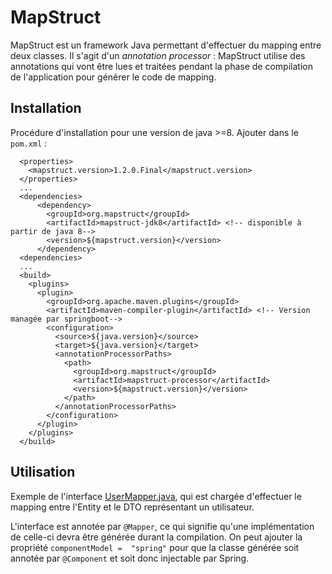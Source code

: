 # MapStruct

MapStruct est un framework Java permettant d'effectuer du mapping entre deux classes. 
Il s'agit d'un *annotation processor* : MapStruct utilise des annotations qui vont être lues et traitées pendant la phase de compilation de l'application pour générer le code de mapping.

## Installation

Procédure d'installation pour une version de java >=8. Ajouter dans le `pom.xml` : 

```
  <properties>
    <mapstruct.version>1.2.0.Final</mapstruct.version>
  </properties>
  ...
  <dependencies>
      <dependency>
        <groupId>org.mapstruct</groupId>
        <artifactId>mapstruct-jdk8</artifactId> <!-- disponible à partir de java 8-->
        <version>${mapstruct.version}</version>
      </dependency>
  <dependencies>
  ...
  <build>
    <plugins>
      <plugin>
        <groupId>org.apache.maven.plugins</groupId>
        <artifactId>maven-compiler-plugin</artifactId> <!-- Version managée par springboot-->
        <configuration>
          <source>${java.version}</source>
          <target>${java.version}</target>
          <annotationProcessorPaths>
            <path>
              <groupId>org.mapstruct</groupId>
              <artifactId>mapstruct-processor</artifactId>
              <version>${mapstruct.version}</version>
            </path>
          </annotationProcessorPaths>
        </configuration>
      </plugin>
    </plugins>
  </build>
```

## Utilisation

Exemple de l'interface [UserMapper.java](../../src/main/java/fr/deroffal/portail/authentification/mapping/UserMapper.java), qui est chargée d'effectuer le mapping entre l'Entity et le DTO représentant un
utilisateur.
 
 L'interface est annotée par `@Mapper`, ce qui signifie qu'une implémentation de celle-ci devra être générée durant la compilation. On peut ajouter la propriété `componentModel = 
 "spring"` pour que la classe générée soit annotée par `@Component` et soit donc injectable par Spring.
